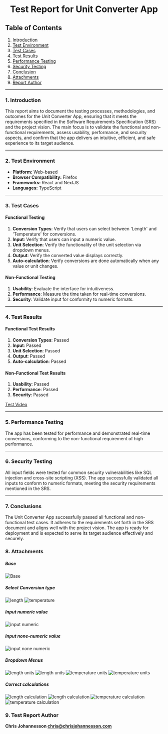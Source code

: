 <h1><center>Test Report for Unit Converter App</center></h1>

## Table of Contents
1. [Introduction](#1-introduction)
2. [Test Environment](#2-test-environment)
3. [Test Cases](#3-test-cases)
4. [Test Results](#4-test-results)
5. [Performance Testing](#5-performance-testing)
6. [Security Testing](#6-security-testing)
7. [Conclusion](#7-conclusion)
8. [Attachments](#8-attachments)
9. [Report Author](#9-test-report-author)

---

### 1. Introduction
This report aims to document the testing processes, methodologies, and outcomes for the Unit Converter App, ensuring that it meets the requirements specified in the Software Requirements Specification (SRS) and the project vision. The main focus is to validate the functional and non-functional requirements, assess usability, performance, and security aspects, and confirm that the app delivers an intuitive, efficient, and safe experience to its target audience.

---

### 2. Test Environment
- **Platform:** Web-based
- **Browser Compatibility:** Firefox
- **Frameworks:** React and NextJS
- **Languages:** TypeScript

---

### 3. Test Cases

#### Functional Testing
1. **Conversion Types**: Verify that users can select between 'Length' and 'Temperature' for conversions.
2. **Input**: Verify that users can input a numeric value.
3. **Unit Selection**: Verify the functionality of the unit selection via dropdown menus.
4. **Output**: Verify the converted value displays correctly.
5. **Auto-calculation**: Verify conversions are done automatically when any value or unit changes.

#### Non-Functional Testing
1. **Usability**: Evaluate the interface for intuitiveness.
2. **Performance**: Measure the time taken for real-time conversions.
3. **Security**: Validate input for conformity to numeric formats.

---

### 4. Test Results

#### Functional Test Results
1. **Conversion Types**: Passed
2. **Input**: Passed
3. **Unit Selection**: Passed
4. **Output**: Passed
5. **Auto-calculation**: Passed

#### Non-Functional Test Results
1. **Usability**: Passed
2. **Performance**: Passed
3. **Security**: Passed

[Test Video](https://youtu.be/gMfZf3Rrtac)



---

### 5. Performance Testing
The app has been tested for performance and demonstrated real-time conversions, conforming to the non-functional requirement of high performance.

---

### 6. Security Testing
All input fields were tested for common security vulnerabilities like SQL injection and cross-site scripting (XSS). The app successfully validated all inputs to conform to numeric formats, meeting the security requirements mentioned in the SRS.

---

### 7. Conclusions
The Unit Converter App successfully passed all functional and non-functional test cases. It adheres to the requirements set forth in the SRS document and aligns well with the project vision. The app is ready for deployment and is expected to serve its target audience effectively and securely.

### 8. Attachments
##### Base
![Base](./img/tests/base.JPG)

##### Select Conversion type
![length](./img/tests/chose_length.JPG)
![temperature](./img/tests/chose_temperature.JPG)

##### Input numeric value
![input numeric](./img/tests/input_numeric_value_1.JPG)

##### Input none-numeric value
![input none numeric](./img/tests/input_none_numeric_value_1.JPG)

##### Dropdown Menus
![length units](./img//tests/length_unit_selection_1.JPG)
![length units](./img//tests/length_unit_selection_2.JPG)
![temperature units](./img//tests/temperature_unit_selection_1.JPG)
![temperature units](./img//tests/temperature_unit_selection_2.JPG)

##### Correct calculations
![length calculation](./img//tests/length_correct_calculation_1.JPG)
![length calculation](./img//tests/length_correct_calculation_2.JPG)
![temperature calculation](./img//tests/temperature_correct_calculation_1.JPG)
![temperature calculation](./img//tests/temperature_correct_calculation_2.JPG)

### 9. Test Report Author
**Chris Johannesson <chris@chrisjohannesson.com>**
